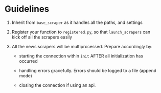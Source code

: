 # Guidelines

1) Inherit from `base_scraper` as it handles all the paths, and settings

2) Register your function to `registered.py`, so that `launch_scrapers` can kick off all the scrapers easily

3) All the news scrapers will be multiprocessed. Prepare accordingly by:
    - starting the connection within `init` AFTER all initialization has occurred

    - handling errors gracefully. Errors should be logged to a file (append mode)
    
    - closing the connection if using an api. 